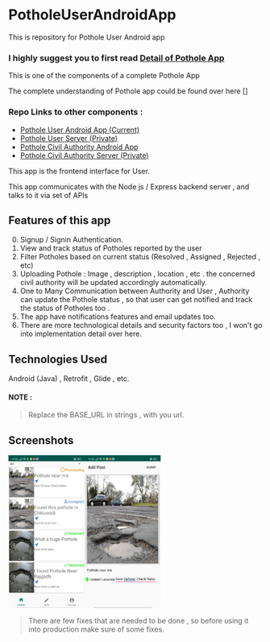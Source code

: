 # PotholeUserAndroidApp
This is repository for Pothole User Android app

### **I highly suggest you to first read [Detail of Pothole App](https://harshitshah4.github.io/portfolio/project/PotholeProblem)**

This is one of the components of a complete Pothole App 

The complete understanding of Pothole app could be found over here []

### Repo Links to other components : 

- [Pothole User Android App (Current)](https://github.com/harshitshah4/PotholeUserAndroidApp)
- [Pothole User Server (Private)](https://github.com/harshitshah4/PotholeUserServer)
- [Pothole Civil Authority Android App](https://github.com/harshitshah4/PotholeCivilAuthorityAndroidApp)
- [Pothole Civil Authority Server (Private)](https://github.com/harshitshah4/PotholeCivilAuthorityServer)

This app is the frontend interface for User.

This app communicates with the Node js / Express backend server , and talks to it via set of APIs 


## Features of this app
0) Signup / Signin Authentication.
1) View and track status of Potholes reported by the user
2) Filter Potholes based on current status  (Resolved , Assigned  , Rejected , etc)
3) Uploading Pothole : Image , description , location , etc . the concerned civil authority will be updated accordingly automatically.
4) One to Many Communication between Authority and User , Authority can update the Pothole status , so that user can get notified and track the status of Potholes too .
5) The app have notifications features and email updates too.
6) There are more technological details and security factors too , I won't go into implementation detail over here.

## Technologies Used

Android (Java) , Retrofit , Glide , etc.


#### NOTE :
> Replace the BASE_URL in strings , with you url.

## Screenshots
<img src="https://github.com/harshitshah4/PotholeUserAndroidApp/blob/initial_commit/Screenshot1.png" align="left" width="30%" height="auto" alt="Screenshot of App"/>
<img src="https://github.com/harshitshah4/PotholeUserAndroidApp/blob/initial_commit/Screenshot2.png" width="30%" height="auto" alt="Screenshot of App"/>

> There are few fixes that are needed to be done , so before using it into production make sure of some fixes.
